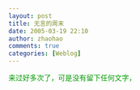 ```yaml
---
layout: post
title: 无言的周末
date: 2005-03-19 22:10
author: zhaohao
comments: true
categories: [Weblog]
---
```

<span style="color: #009900;">来过好多次了，可是没有留下任何文字，</span>
